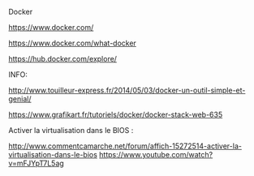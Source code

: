 
Docker

https://www.docker.com/

https://www.docker.com/what-docker

https://hub.docker.com/explore/



INFO:

http://www.touilleur-express.fr/2014/05/03/docker-un-outil-simple-et-genial/

https://www.grafikart.fr/tutoriels/docker/docker-stack-web-635



Activer la virtualisation dans le BIOS :

http://www.commentcamarche.net/forum/affich-15272514-activer-la-virtualisation-dans-le-bios
https://www.youtube.com/watch?v=mFJYpT7L5ag
